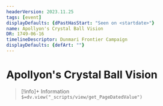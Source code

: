 ```yaml
---
headerVersion: 2023.11.25
tags: [event]
displayDefaults: {dPastHasStart: "Seen on <startdate>"}
name: Apollyon's Crystal Ball Vision
DR: 1749-06-16
timelineDescriptor: Dunmari Frontier Campaign
displayDefaults: {defArt: ""}
---
```

# Apollyon's Crystal Ball Vision
>[!info]+ Information  
> `$=dv.view("_scripts/view/get_PageDatedValue")`

